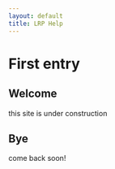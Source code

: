 ```yaml
---
layout: default
title: LRP Help
---
```

# First entry

## Welcome
this site is under construction

## Bye
come back soon!

